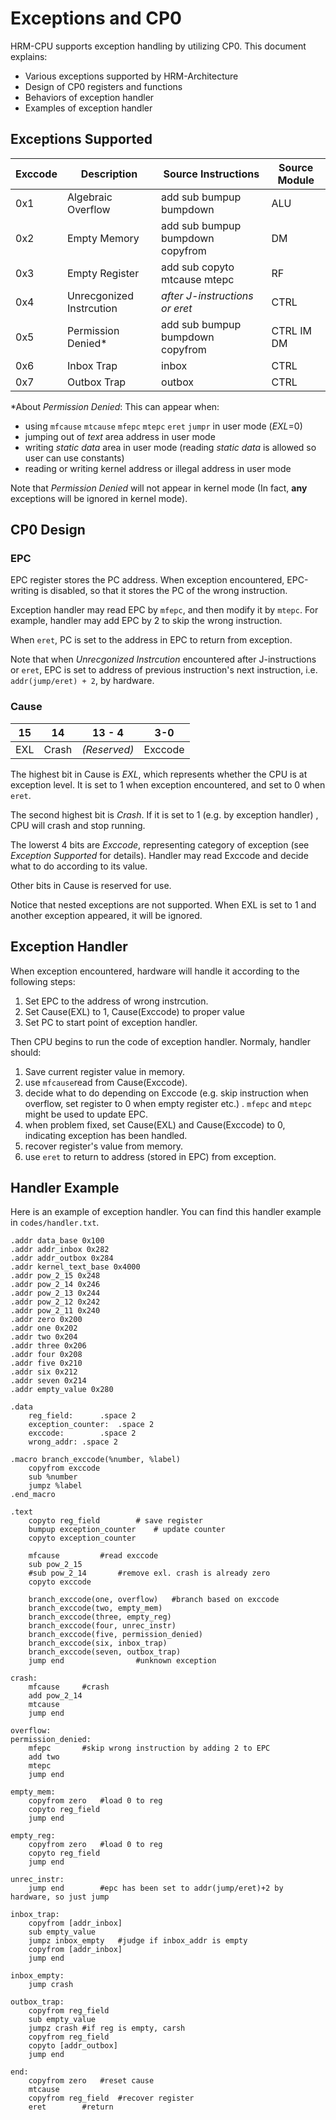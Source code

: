# Exceptions and CP0

HRM-CPU supports exception handling by utilizing CP0.  This document explains:

+ Various exceptions supported by HRM-Architecture
+ Design of CP0 registers and functions
+ Behaviors of exception handler
+ Examples of exception handler



## Exceptions Supported

| Exccode | Description              | Source Instructions              | Source Module |
| ------- | ------------------------ | -------------------------------- | ------------- |
| 0x1     | Algebraic Overflow       | add sub bumpup bumpdown          | ALU           |
| 0x2     | Empty Memory             | add sub bumpup bumpdown copyfrom | DM            |
| 0x3     | Empty Register           | add sub copyto mtcause mtepc     | RF            |
| 0x4     | Unrecgonized Instrcution | *after J-instructions or eret*   | CTRL          |
| 0x5     | Permission Denied*       | add sub bumpup bumpdown copyfrom | CTRL IM DM    |
| 0x6     | Inbox Trap               | inbox                            | CTRL          |
| 0x7     | Outbox Trap              | outbox                           | CTRL          |

*About *Permission Denied*: This can appear when:

* using `mfcause` `mtcause` `mfepc` `mtepc` `eret` `jumpr` in user mode (*EXL*=0)
* jumping out of  *text* area address in user mode
* writing *static data* area in user mode (reading *static data* is allowed so user can use constants)
* reading or writing kernel address or illegal address in user mode

Note that *Permission Denied* will not appear in kernel mode (In fact, **any** exceptions will be ignored in kernel mode).



## CP0 Design

### EPC 

EPC register stores the PC address. When exception encountered, EPC-writing is disabled, so that it stores the PC of the wrong instruction.

Exception handler may read EPC by `mfepc`, and then modify it by `mtepc`. For example, handler may add EPC by 2 to skip the wrong instruction.

When `eret`, PC is set to the address in EPC to return from exception.

Note that when *Unrecgonized Instrcution* encountered after J-instructions or `eret`, EPC is set to address of previous instruction's next instruction, i.e. `addr(jump/eret) + 2`, by hardware.

### Cause

| 15   | 14    | 13 - 4       | 3-0     |
| ---- | ----- | ------------ | ------- |
| EXL  | Crash | *(Reserved)* | Exccode |

The highest bit in Cause is *EXL*, which represents whether the CPU is at exception level. It is set to 1 when exception encountered, and set to 0 when `eret`.

The second highest bit is *Crash*. If it is set to 1 (e.g. by exception handler) , CPU will crash and stop running.

The lowerst 4 bits are *Exccode*, representing category of exception (see *Exception Supported* for details). Handler may read Exccode and decide what to do according to its value.

Other bits in Cause is reserved for use.

Notice that nested exceptions are not supported. When EXL is set to 1 and another exception appeared, it will be ignored.



## Exception Handler

When exception encountered, hardware will handle it according to the following steps:

1. Set EPC to the address of wrong instrcution.
2. Set Cause(EXL) to 1, Cause(Exccode) to proper value
3. Set PC to start point of exception handler.

Then CPU begins to run the code of exception handler. Normaly, handler should:

1. Save current register value in memory.
2. use `mfcause`read from Cause(Exccode).
3. decide what to do depending on Exccode (e.g. skip instruction when overflow, set register to 0 when empty register etc.) .  `mfepc` and `mtepc` might be used to update EPC.
4. when problem fixed, set Cause(EXL) and Cause(Exccode) to 0, indicating exception has been handled.
5. recover register's value from memory.
6. use `eret` to return to address (stored in EPC) from exception.



## Handler Example

Here is an example of exception handler. You can find this handler example in `codes/handler.txt`.

```assembly
.addr data_base 0x100
.addr addr_inbox 0x282
.addr addr_outbox 0x284
.addr kernel_text_base 0x4000
.addr pow_2_15 0x248
.addr pow_2_14 0x246
.addr pow_2_13 0x244
.addr pow_2_12 0x242
.addr pow_2_11 0x240
.addr zero 0x200
.addr one 0x202
.addr two 0x204
.addr three 0x206
.addr four 0x208
.addr five 0x210
.addr six 0x212
.addr seven 0x214
.addr empty_value 0x280

.data
	reg_field:		.space 2 
	exception_counter:	.space 2
	exccode:		.space 2
	wrong_addr:	.space 2

.macro branch_exccode(%number, %label)
	copyfrom exccode
	sub %number
	jumpz %label
.end_macro

.text
	copyto reg_field 		# save register
	bumpup exception_counter	# update counter
	copyto exception_counter

	mfcause			#read exccode
	sub pow_2_15
	#sub pow_2_14		#remove exl. crash is already zero
	copyto exccode

	branch_exccode(one, overflow)	#branch based on exccode
	branch_exccode(two, empty_mem)
	branch_exccode(three, empty_reg)
	branch_exccode(four, unrec_instr)
	branch_exccode(five, permission_denied)
	branch_exccode(six, inbox_trap)
	branch_exccode(seven, outbox_trap)
	jump end				#unknown exception

crash:
	mfcause		#crash
	add pow_2_14
	mtcause
	jump end

overflow:
permission_denied:
	mfepc		#skip wrong instruction by adding 2 to EPC
	add two
	mtepc
	jump end

empty_mem:
	copyfrom zero	#load 0 to reg
	copyto reg_field
	jump end
	
empty_reg:
	copyfrom zero	#load 0 to reg
	copyto reg_field
	jump end

unrec_instr:
	jump end		#epc has been set to addr(jump/eret)+2 by hardware, so just jump

inbox_trap:
	copyfrom [addr_inbox]
	sub empty_value
	jumpz inbox_empty	#judge if inbox_addr is empty
	copyfrom [addr_inbox]
	jump end
	
inbox_empty:
	jump crash

outbox_trap:
	copyfrom reg_field
	sub empty_value
	jumpz crash	#if reg is empty, carsh
	copyfrom reg_field
	copyto [addr_outbox]
	jump end

end:
	copyfrom zero	#reset cause
	mtcause
	copyfrom reg_field	#recover register
	eret		#return
```

